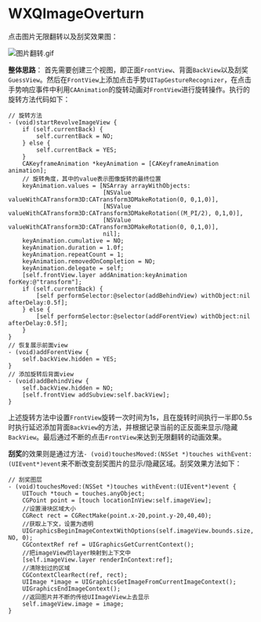 # WXQImageOverturn
点击图片无限翻转以及刮奖效果图：

![图片翻转.gif](https://upload-images.jianshu.io/upload_images/4037795-1d458913bed95e84.gif?imageMogr2/auto-orient/strip)

**整体思路**：
首先需要创建三个视图，即正面`FrontView`、背面`BackView`以及刮奖`GuessView`。然后在`FrontView`上添加点击手势`UITapGestureRecognizer`，在点击手势响应事件中利用`CAAnimation`的旋转动画对`FrontView`进行旋转操作。执行的旋转方法代码如下：
```
// 旋转方法
- (void)startRevolveImageView {
    if (self.currentBack) {
        self.currentBack = NO;
    } else {
        self.currentBack = YES;
    }
    CAKeyframeAnimation *keyAnimation = [CAKeyframeAnimation animation];
    // 旋转角度，其中的value表示图像旋转的最终位置
    keyAnimation.values = [NSArray arrayWithObjects:
                           [NSValue valueWithCATransform3D:CATransform3DMakeRotation(0, 0,1,0)],
                           [NSValue valueWithCATransform3D:CATransform3DMakeRotation((M_PI/2), 0,1,0)],
                           [NSValue valueWithCATransform3D:CATransform3DMakeRotation(0, 0,1,0)],
                           nil];
    keyAnimation.cumulative = NO;
    keyAnimation.duration = 1.0f;
    keyAnimation.repeatCount = 1;
    keyAnimation.removedOnCompletion = NO;
    keyAnimation.delegate = self;
    [self.frontView.layer addAnimation:keyAnimation forKey:@"transform"];
    if (self.currentBack) {
        [self performSelector:@selector(addBehindView) withObject:nil afterDelay:0.5f];
    } else {
        [self performSelector:@selector(addForentView) withObject:nil afterDelay:0.5f];
    }
}
// 恢复展示前面view
- (void)addForentView {
    self.backView.hidden = YES;
}
// 添加旋转后背面view
- (void)addBehindView {
    self.backView.hidden = NO;
    [self.frontView addSubview:self.backView];
}
```
上述旋转方法中设置`FrontView`旋转一次时间为1s，且在旋转时间执行一半即0.5s时执行延迟添加背面`BackView`的方法，并根据记录当前的正反面来显示/隐藏`BackView`。最后通过不断的点击`FrontView`来达到无限翻转的动画效果。

**刮奖**的效果则是通过方法`- (void)touchesMoved:(NSSet *)touches withEvent:(UIEvent*)event`来不断改变刮奖图片的显示/隐藏区域。刮奖效果方法如下：
```
// 刮奖图层
- (void)touchesMoved:(NSSet *)touches withEvent:(UIEvent*)event {
    UITouch *touch = touches.anyObject;
    CGPoint point = [touch locationInView:self.imageView];
    //设置滑块区域大小
    CGRect rect = CGRectMake(point.x-20,point.y-20,40,40);
    //获取上下文，设置为透明
    UIGraphicsBeginImageContextWithOptions(self.imageView.bounds.size, NO, 0);
    CGContextRef ref = UIGraphicsGetCurrentContext();
    //把imageView的layer映射到上下文中
    [self.imageView.layer renderInContext:ref];
    //清除划过的区域
    CGContextClearRect(ref, rect);
    UIImage *image = UIGraphicsGetImageFromCurrentImageContext();
    UIGraphicsEndImageContext();
    //返回图片并不断的传给UIImageView上去显示
    self.imageView.image = image;
}
```
